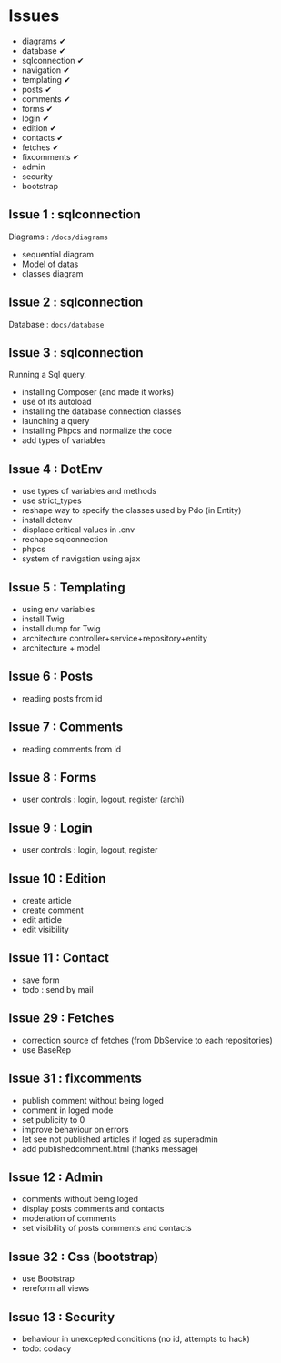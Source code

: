 # Issues

- diagrams ✔
- database ✔
- sqlconnection ✔
- navigation ✔
- templating ✔
- posts ✔
- comments ✔
- forms ✔
- login ✔
- edition ✔
- contacts ✔
- fetches ✔
- fixcomments ✔
- admin 
- security 
- bootstrap

## Issue 1 : sqlconnection

Diagrams : `/docs/diagrams`

- sequential diagram
- Model of datas
- classes diagram

## Issue 2 : sqlconnection

Database : `docs/database`

## Issue 3 : sqlconnection

Running a Sql query.

- installing Composer (and made it works)
- use of its autoload
- installing the database connection classes
- launching a query
- installing Phpcs and normalize the code
- add types of variables

## Issue 4 : DotEnv

- use types of variables and methods
- use strict_types
- reshape way to specify the classes used by Pdo (in Entity)
- install dotenv
- displace critical values in .env
- rechape sqlconnection
- phpcs
- system of navigation using ajax

## Issue 5 : Templating
- using env variables
- install Twig
- install dump for Twig
- architecture controller+service+repository+entity
- architecture + model

## Issue 6 : Posts
- reading posts from id

## Issue 7 : Comments
- reading comments from id

## Issue 8 : Forms
- user controls : login, logout, register (archi)

## Issue 9 : Login
- user controls : login, logout, register

## Issue 10 : Edition
- create article
- create comment
- edit article
- edit visibility

## Issue 11 : Contact
- save form
- todo : send by mail

## Issue 29 : Fetches
- correction source of fetches (from DbService to each repositories)
- use BaseRep

## Issue 31 : fixcomments
- publish comment without being loged
- comment in loged mode
- set publicity to 0
- improve behaviour on errors
- let see not published articles if loged as superadmin
- add publishedcomment.html (thanks message)

## Issue 12 : Admin
- comments without being loged
- display posts comments and contacts
- moderation of comments
- set visibility of posts comments and contacts

## Issue 32 : Css (bootstrap)
- use Bootstrap
- rereform all views

## Issue 13 : Security
- behaviour in unexcepted conditions (no id, attempts to hack)
- todo: codacy
